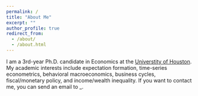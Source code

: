 ```yaml
---
permalink: /
title: "About Me"
excerpt: ""
author_profile: true
redirect_from: 
  - /about/
  - /about.html
---
```


I am a 3rd-year Ph.D. candidate in Economics at the [Universtity of Houston](https://www.uh.edu/class/economics/). My academic interests include expectation formation, time-series econometrics, behavioral macroeconomics, business cycles, fiscal/monetary policy, and income/wealth inequality. If you want to contact me, you can send an email to _.
